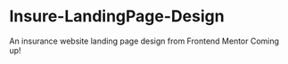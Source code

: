 # Insure-LandingPage-Design
An insurance website landing page design from Frontend Mentor
Coming up!
